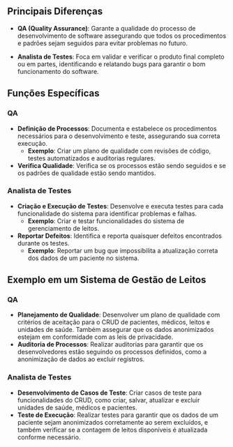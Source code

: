 
## Principais Diferenças

- **QA (Quality Assurance)**: 
  Garante a qualidade do processo de desenvolvimento de software assegurando que todos os procedimentos e padrões sejam seguidos para evitar problemas no futuro.

- **Analista de Testes**: 
  Foca em validar e verificar o produto final completo ou em partes, identificando e relatando bugs para garantir o bom funcionamento do software.

## Funções Específicas
### QA
- **Definição de Processos**:
  Documenta e estabelece os procedimentos necessários para o desenvolvimento e teste, assegurando sua correta execução.
  - **Exemplo**: Criar um plano de qualidade com revisões de código, testes automatizados e auditorias regulares.
- **Verifica Qualidade**:
  Verifica se os processos estão sendo seguidos e se os padrões de qualidade estão sendo mantidos.
  
### Analista de Testes
- **Criação e Execução de Testes**:
  Desenvolve e executa testes para cada funcionalidade do sistema para identificar problemas e falhas.
  - **Exemplo**: Criar e testar funcionalidades do sistema de gerenciamento de leitos.
- **Reportar Defeitos**:
  Identifica e reporta quaisquer defeitos encontrados durante os testes.
  - **Exemplo**: Reportar um bug que impossibilita a atualização correta dos dados de um paciente no sistema.

## Exemplo em um Sistema de Gestão de Leitos
### QA
- **Planejamento de Qualidade**:
  Desenvolver um plano de qualidade com critérios de aceitação para o CRUD de pacientes, médicos, leitos e unidades de saúde. Também assegurar que os dados anonimizados estejam em conformidade com as leis de privacidade.
- **Auditoria de Processos**:
  Realizar auditorias para garantir que os desenvolvedores estão seguindo os processos definidos, como a anonimização de dados ao excluir registros.

### Analista de Testes
- **Desenvolvimento de Casos de Teste**:
  Criar casos de teste para funcionalidades do CRUD, como criar, salvar, atualizar e excluir unidades de saúde, médicos e pacientes.
- **Teste de Execução**:
  Realizar testes para garantir que os dados de um paciente sejam anonimizados corretamente ao serem excluídos, e também verificar se a contagem de leitos disponíveis é atualizada conforme necessário.
